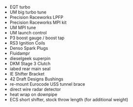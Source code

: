 - EQT turbo
- UM big turbo tune
- Precision Raceworks LPFP
- Precision Raceworks MPI kit
- UM MPI tune
- UM launch control
- P3 boost gauge / boost tap
- RS3 Ignition Coils
- Denso Spark Plugs
- Fluidampr
- dieselgeek superpin
- DKM Stage 3 Clutch
- iabed rear main seal
- IE Shifter Bracket
- 42 Draft Designs Bushings
- re-mount Eurocode USS tunnel brace
- direct wire radar detector
- heat wrap on downpipe
- ECS short shifter, stock throw length (for additional weight)
